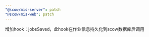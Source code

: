 ```yaml
---
"@scow/mis-server": patch
"@scow/mis-web": patch
---
```


增加hook：jobsSaved，此hook在作业信息持久化到scow数据库后调用
